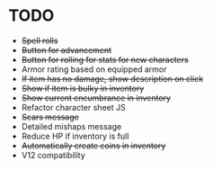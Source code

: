 # TODO

- ~~Spell rolls~~
- ~~Button for advancement~~
- ~~Button for rolling for stats for new characters~~
- Armor rating based on equipped armor
- ~~If item has no damage, show description on click~~
- ~~Show if item is bulky in inventory~~
- ~~Show current encumbrance in inventory~~
- Refactor character sheet JS
- ~~Scars message~~
- Detailed mishaps message
- Reduce HP if inventory is full
- ~~Automatically create coins in inventory~~
- V12 compatibility
